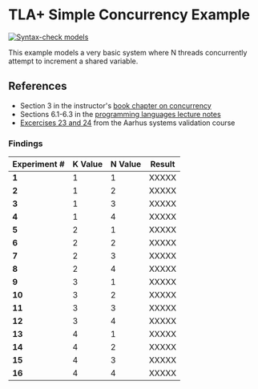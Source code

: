 # TLA+ Simple Concurrency Example

[![Syntax-check models](https://github.com/lucformalmethodscourse/simpleconcurrency-tla/actions/workflows/main.yml/badge.svg)](https://github.com/lucformalmethodscourse/simpleconcurrency-tla/actions/workflows/main.yml)

This example models a very basic system where N threads concurrently attempt to increment a shared variable.

## References

- Section 3 in the instructor's [book chapter on concurrency](https://arxiv.org/abs/1705.02899)
- Sections 6.1-6.3 in the [programming languages lecture notes](https://lucproglangcourse.github.io/concurrency.html)
- [Excercises 23 and 24](homes.cs.aau.dk/~kgl/esv04/exercises/#Exercise_23) from the Aarhus systems validation course

### **Findings**

| **Experiment #** | **K Value**|   **N Value**  | **Result**        |
|------------------|------------|----------------|-------------------|
| **1**            |  1         |    1           |   XXXXX           |
| **2**            |  1         |    2           |   XXXXX           |
| **3**            |  1         |    3           |   XXXXX           |
| **4**            |  1         |    4           |   XXXXX           |
| **5**            |  2         |    1           |   XXXXX           |
| **6**            |  2         |    2           |   XXXXX           |
| **7**            |  2         |    3           |   XXXXX           |
| **8**            |  2         |    4           |   XXXXX           |
| **9**            |  3         |    1           |   XXXXX           |
| **10**           |  3         |    2           |   XXXXX           |
| **11**           |  3         |    3           |   XXXXX           |
| **12**           |  3         |    4           |   XXXXX           |
| **13**           |  4         |    1           |   XXXXX           |
| **14**           |  4         |    2           |   XXXXX           |
| **15**           |  4         |    3           |   XXXXX           |
| **16**           |  4         |    4           |   XXXXX           |
